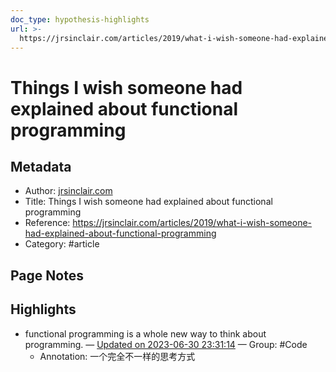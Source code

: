 ```yaml
---
doc_type: hypothesis-highlights
url: >-
  https://jrsinclair.com/articles/2019/what-i-wish-someone-had-explained-about-functional-programming
---
```


# Things I wish someone had explained about functional programming

## Metadata
- Author: [jrsinclair.com]()
- Title: Things I wish someone had explained about functional programming
- Reference: https://jrsinclair.com/articles/2019/what-i-wish-someone-had-explained-about-functional-programming
- Category: #article

## Page Notes
## Highlights
- functional programming is a whole new way to think about programming. — [Updated on 2023-06-30 23:31:14](https://hyp.is/JloIdBdbEe6OvLMsJYt2Nw/jrsinclair.com/articles/2019/what-i-wish-someone-had-explained-about-functional-programming) — Group: #Code
    - Annotation: 一个完全不一样的思考方式


